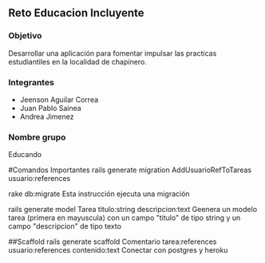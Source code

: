 ## Reto Educacion Incluyente

### Objetivo

Desarrollar una aplicación para fomentar impulsar las practicas estudiantiles en la localidad de chapinero.

### Integrantes

- Jeenson Aguilar Correa
- Juan Pablo Sainea
- Andrea Jimenez

### Nombre grupo

Educando


#Comandos Importantes
rails generate migration AddUsuarioRefToTareas usuario:references


rake db:migrate
Esta instrucción ejecuta una migración

rails generate model Tarea titulo:string descripcion:text
Geenera un modelo tarea (primera en mayuscula) con un campo "titulo" de tipo string y un campo "descripcion" de tipo texto

##Scaffold
rails generate scaffold Comentario tarea:references usuario:references contenido:text
Conectar con postgres y heroku
